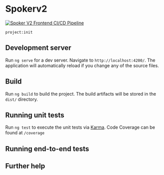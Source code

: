 # Spokerv2
[![Spoker V2 Frontend CI/CD Pipeline](https://github.com/fmorrisey/Spokerv2/actions/workflows/ci.yml/badge.svg?branch=main)](https://github.com/fmorrisey/Spokerv2/actions/workflows/ci.yml)

`project:init`

## Development server

Run `ng serve` for a dev server. Navigate to `http://localhost:4200/`. The application will automatically reload if you change any of the source files.

## Build

Run `ng build` to build the project. The build artifacts will be stored in the `dist/` directory.

## Running unit tests

Run `ng test` to execute the unit tests via [Karma](https://karma-runner.github.io). Code Coverage can be found at `/coverage`

## Running end-to-end tests


## Further help

